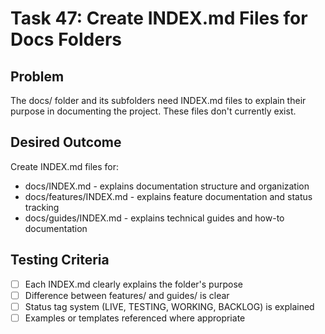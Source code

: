 # Task 47: Create INDEX.md Files for Docs Folders

## Problem
The docs/ folder and its subfolders need INDEX.md files to explain their purpose in documenting the project. These files don't currently exist.

## Desired Outcome
Create INDEX.md files for:
- docs/INDEX.md - explains documentation structure and organization
- docs/features/INDEX.md - explains feature documentation and status tracking
- docs/guides/INDEX.md - explains technical guides and how-to documentation

## Testing Criteria
- [ ] Each INDEX.md clearly explains the folder's purpose
- [ ] Difference between features/ and guides/ is clear
- [ ] Status tag system (LIVE, TESTING, WORKING, BACKLOG) is explained
- [ ] Examples or templates referenced where appropriate